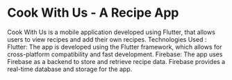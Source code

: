 # Cook With Us - A Recipe App 

Cook With Us is a mobile application developed using Flutter, that allows users to view recipes and add their own recipes. 
Technologies Used : 
Flutter: The app is developed using the Flutter framework, which allows for cross-platform compatibility and fast development.
Firebase: The app uses Firebase as a backend to store and retrieve recipe data. Firebase provides a real-time database and storage for the app.
